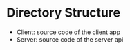 # Directory Structure

- Client: source code of the client app
- Server: source code of the server api

